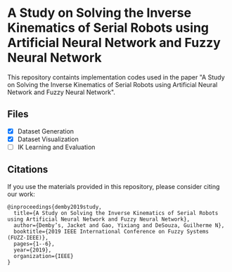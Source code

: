 # A Study on Solving the Inverse Kinematics of Serial Robots using Artificial Neural Network and Fuzzy Neural Network
This repository containts implementation codes used in the paper "A Study on Solving the Inverse Kinematics of Serial Robots using Artificial Neural Network and Fuzzy Neural Network".

## Files
- [x] Dataset Generation
- [x] Dataset Visualization
- [ ] IK Learning and Evaluation

## Citations
If you use the materials provided in this repository, please consider citing our work:
```
@inproceedings{demby2019study,
  title={A Study on Solving the Inverse Kinematics of Serial Robots using Artificial Neural Network and Fuzzy Neural Network},
  author={Demby’s, Jacket and Gao, Yixiang and DeSouza, Guilherme N},
  booktitle={2019 IEEE International Conference on Fuzzy Systems (FUZZ-IEEE)},
  pages={1--6},
  year={2019},
  organization={IEEE}
}
```